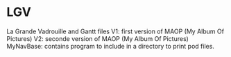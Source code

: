 LGV
===

La Grande Vadrouille and Gantt files
V1: first version of MAOP (My Album Of Pictures)
V2: seconde version of MAOP (My Album Of Pictures)
MyNavBase: contains program to include in a directory to print pod files.
